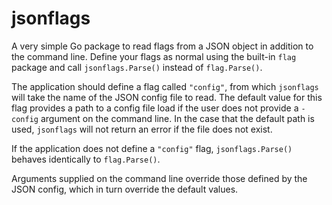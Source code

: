 jsonflags
=========

A very simple Go package to read flags from a JSON object in addition to the command line. 
Define your flags as normal using the built-in `flag` package and call `jsonflags.Parse()` 
instead of `flag.Parse()`.

The application should define a flag called `"config"`, from which `jsonflags` will take the
name of the JSON config file to read. The default value for this flag provides a path to a 
config file load if the user does not provide a `-config` argument on the command line. In 
the case that the default path is used, `jsonflags` will not return an error if the file 
does not exist.

If the application does not define a `"config"` flag, `jsonflags.Parse()` behaves 
identically to `flag.Parse()`.

Arguments supplied on the command line override those defined by the JSON config, which in
turn override the default values.
